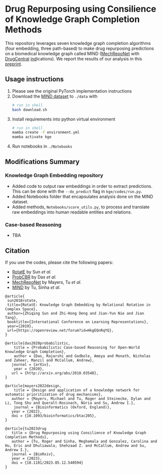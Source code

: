 # Drug Repurposing using Consilience of Knowledge Graph Completion Methods
This repository leverages seven knowledge graph completion algorithms (four embedding, three path-based) to make drug repurposing predictions on a biomedical knowledge graph called MIND ([<ins>M</ins>echRepoNet](https://github.com/SuLab/MechRepoNet) with [DrugCentral](https://drugcentral.org/) <ins>ind</ins>ications). We report the results of our analysis in this [preprint](https://www.biorxiv.org/content/10.1101/2023.05.12.540594v3).


## Usage instructions
1. Please see the original PyTorch implementation instructions
2. Download the [MIND dataset](https://zenodo.org/records/8117748) to `./data` with
   ```bash
   # run in shell
   bash download.sh
   ```
3. Install requirements into python virtual environment
   ```bash
   # run in shell
   mamba create -f environment.yml
   mamba activate kge
   ``` 
4. Run notebooks in `./Notebooks`

## Modifications Summary
### Knowledge Graph Embedding repository
* Added code to output raw embeddings in order to extract predictions. This can be done with the `--do_predict` flag in `kge/codes/run.py`.
* Added Notebooks folder that encapsulates analysis done on the MIND dataset.
* Added methods, `Notebooks/score_utils.py`, to process and translate raw embeddings into human readable entities and relations.

### Case-based Reasoning
* TBA

## Citation

If you use the codes, please cite the following papers:
* [RotatE](https://openreview.net/forum?id=HkgEQnRqYQ) by Sun _et al._
* [ProbCBR](https://arxiv.org/abs/2010.03548) by Das _et al._
* [MechRepoNet](https://doi.org/10.1093/bioinformatics/btac205) by Mayers, Tu _et al._
* [MIND](https://doi.org/10.1101/2023.05.12.540594) by Tu, Sinha _et al._
```
@article{
 sun2018rotate,
 title={RotatE: Knowledge Graph Embedding by Relational Rotation in Complex Space},
 author={Zhiqing Sun and Zhi-Hong Deng and Jian-Yun Nie and Jian Tang},
 booktitle={International Conference on Learning Representations},
 year={2019},
 url={https://openreview.net/forum?id=HkgEQnRqYQ},
}

@article{das2020probabilistic,
	title = {Probabilistic Case-based Reasoning for Open-World Knowledge Graph Completion},
	author = {Das, Rajarshi and Godbole, Ameya and Monath, Nicholas and Zaheer, Manzil and McCallum, Andrew},
   journal = {arXiv},
	year = {2020},
   url = {http://arxiv.org/abs/2010.03548},
}

@article{mayers2022design,
	title = {Design and application of a knowledge network for automatic prioritization of drug mechanisms},
   author = {Mayers, Michael and Tu, Roger and Steinecke, Dylan and Li, Tong Shu and Queralt-Rosinach, Núria and Su, Andrew I.},
	journal = {Bioinformatics (Oxford, England)},	
   year = {2022},
   doi = {10.1093/bioinformatics/btac205},
}

@article{tu2023drug
   title = {Drug Repurposing using Consilience of Knowledge Graph Completion Methods},
   author = {Tu, Roger and Sinha, Meghamala and Gonzalez, Carolina and Hu, Eric and Dhuliawala, Shehzaad Z. and McCallum, Andrew and Su, Andrew I.},
   journal = {BioRxiv},
   year = {2023},
   doi = {10.1101/2023.05.12.540594}
}
```
